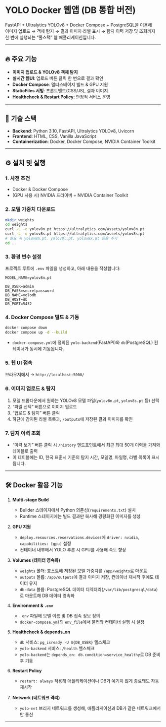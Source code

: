 # YOLO Docker 웹앱 (DB 통합 버전)

FastAPI + Ultralytics YOLOv8 + Docker Compose + PostgreSQL을 이용해  
이미지 업로드 → 객체 탐지 → 결과 이미지·라벨 표시 → 탐지 이력 저장 및 조회까지  
한 번에 실행되는 “풀스택” 웹 애플리케이션입니다.

---

## 🔥 주요 기능

- **이미지 업로드 & YOLOv8 객체 탐지**
- **실시간 웹UI**: 업로드 버튼 클릭 한 번으로 결과 확인
- **Docker Compose**: 멀티스테이지 빌드 & GPU 지원
- **StaticFiles 서빙**: 프론트엔드(CSS/JS), 결과 이미지
- **Healthcheck & Restart Policy**: 안정적 서비스 운영

---

## 🚀 기술 스택

- **Backend**: Python 3.10, FastAPI, Ultralytics YOLOv8, Uvicorn
- **Frontend**: HTML, CSS, Vanilla JavaScript
- **Containerization**: Docker, Docker Compose, NVIDIA Container Toolkit

---

## ⚙️ 설치 및 실행

### 1. 사전 조건
- Docker & Docker Compose  
- (GPU 사용 시) NVIDIA 드라이버 + NVIDIA Container Toolkit  

### 2. 모델 가중치 다운로드
```bash
mkdir weights
cd weights
curl -L -o yolov8n.pt https://ultralytics.com/assets/yolov8n.pt
curl -L -o yolov8s.pt https://ultralytics.com/assets/yolov8s.pt
# 필요 시 yolov8m.pt, yolov8l.pt, yolov8x.pt 등을 추가
cd ..
```

### 3. 환경 변수 설정
프로젝트 루트에 `.env` 파일을 생성하고, 아래 내용을 작성합니다:
```env
MODEL_NAME=yolov8n.pt

DB_USER=admin
DB_PASS=secretpassword
DB_NAME=yolodb
DB_HOST=db
DB_PORT=5432
```

### 4. Docker Compose 빌드 & 기동
```bash
docker compose down
docker compose up -d --build
```

- `docker-compose.yml`에 정의된 `yolo-backend`(FastAPI)와 `db`(PostgreSQL) 컨테이너가 동시에 기동됩니다.

### 5. 웹 UI 접속
브라우저에서 → `http://localhost:5000/`

### 6. 이미지 업로드 & 탐지
1. 모델 드롭다운에서 원하는 YOLOv8 모델 파일(`yolov8n.pt`, `yolov8s.pt` 등) 선택  
2. “파일 선택” 버튼으로 이미지 업로드  
3. “업로드 & 탐지” 버튼 클릭  
4. 하단에 감지된 라벨 목록과, `/outputs`에 저장된 결과 이미지를 확인

### 7. 탐지 이력 조회
- “이력 보기” 버튼 클릭 시 `/history` 엔드포인트에서 최근 최대 50개 이력을 가져와 테이블로 출력  
- 이 테이블에는 ID, 한국 표준시 기준의 탐지 시간, 모델명, 파일명, 라벨 목록이 표시됩니다.

---

## 🛠️ Docker 활용 기능

1. **Multi-stage Build**  
   - Builder 스테이지에서 Python 의존성(`requirements.txt`) 설치  
   - Runtime 스테이지에는 빌드 결과만 복사해 경량화된 이미지를 생성

2. **GPU 지원**  
   - `deploy.resources.reservations.devices`에 `driver: nvidia`, `capabilities: [gpu]` 설정  
   - 컨테이너 내부에서 YOLO 추론 시 GPU를 사용해 속도 향상

3. **Volumes (데이터 영속화)**  
   - `weights` 폴더: 호스트에 저장된 모델 가중치를 `/app/weights`로 마운트  
   - `outputs` 볼륨: `/app/outputs`에 결과 이미지 저장, 컨테이너 재시작 후에도 데이터 유지  
   - `db-data` 볼륨: PostgreSQL 데이터 디렉터리(`/var/lib/postgresql/data`)로 마운트해 DB 데이터 영속화

4. **Environment & `.env`**  
   - `.env` 파일에 모델 이름 및 DB 접속 정보 정의  
   - `docker-compose.yml`의 `env_file`에서 불러와 컨테이너 실행 시 설정

5. **Healthcheck & depends_on**  
   - `db` 서비스: `pg_isready -U ${DB_USER}` 헬스체크  
   - `yolo-backend` 서비스: `/health` 헬스체크  
   - `yolo-backend`는 `depends_on: db.condition=service_healthy`로 DB 준비 후 기동

6. **Restart Policy**  
   - `restart: always` 적용해 애플리케이션이나 DB가 예기치 않게 종료돼도 자동 재시작

7. **Network (네트워크 격리)**  
   - `yolo-net` 브리지 네트워크를 생성해, 애플리케이션과 DB가 같은 네트워크에서만 통신

---


